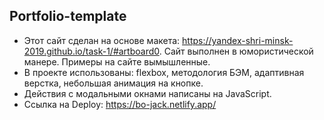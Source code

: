 Portfolio-template
--------------------

-	Этот сайт сделан на основе макета: https://yandex-shri-minsk-2019.github.io/task-1/#artboard0. Сайт выполнен в юмористической манере. Примеры на сайте вымышленные.
-	В проекте использованы: flexbox, методология БЭМ, адаптивная верстка, небольшая анимация на кнопке.
-	Действия с модальными окнами написаны на JavaScript.
-	Ссылка на Deploy: https://bo-jack.netlify.app/
